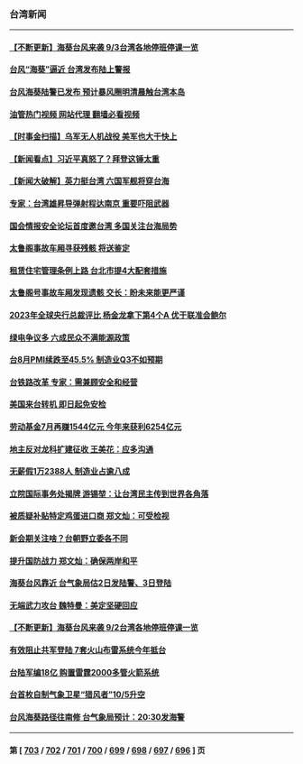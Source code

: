### 台湾新闻
---
#### [【不断更新】海葵台风来袭 9/3台湾各地停班停课一览](../../pages/ncid1349361/n14065779.md?09030845) 
#### [台风“海葵”逼近 台湾发布陆上警报](../../pages/ncid1349361/n14065635.md?09030845) 
#### [台风海葵陆警已发布 预计暴风圈明清晨触台湾本岛](../../pages/ncid1349361/n14065695.md?09030845) 
#### [油管热门视频 网站代理 翻墙必看视频](http://138.2.39.72:81/youtube.html?epic-marker?09030845)
#### [【时事金扫描】乌军无人机战役 美军也大干快上](../../pages/ncid1349361/n14065437.md?09030845) 
#### [【新闻看点】习近平真怒了？拜登这锤太重](../../pages/ncid1349361/n14065489.md?09030845) 
#### [【新闻大破解】英力挺台湾 六国军舰将穿台海](../../pages/ncid1349361/n14065492.md?09030845) 
#### [专家：台湾雄昇导弹射程达南京 重要吓阻武器](../../pages/ncid1349361/n14063396.md?09030845) 
#### [国会情报安全论坛首度邀台湾 多国关注台海局势](../../pages/ncid1349361/n14065391.md?09030845) 
#### [太鲁阁事故车厢寻获残骸 将送鉴定](../../pages/ncid1349361/n14065342.md?09030845) 
#### [租赁住宅管理条例上路 台北市提4大配套措施](../../pages/ncid1349361/n14065357.md?09030845) 
#### [太鲁阁号事故车厢发现遗骸 交长：盼未来能更严谨](../../pages/ncid1349361/n14065341.md?09030845) 
#### [2023年全球央行总裁评比 杨金龙拿下第4个A 优于联准会鲍尔](../../pages/ncid1349361/n14065300.md?09030845) 
#### [绿电争议多 六成民众不满能源政策](../../pages/ncid1349361/n14065339.md?09030845) 
#### [台8月PMI续跌至45.5% 制造业Q3不如预期](../../pages/ncid1349361/n14065298.md?09030845) 
#### [台铁路改革 专家：需兼顾安全和经营](../../pages/ncid1349361/n14065345.md?09030845) 
#### [美国来台转机 即日起免安检](../../pages/ncid1349361/n14065347.md?09030845) 
#### [劳动基金7月再赚1544亿元 今年来获利6254亿元](../../pages/ncid1349361/n14065308.md?09030845) 
#### [地主反对龙科扩建征收 王美花：应多沟通](../../pages/ncid1349361/n14065307.md?09030845) 
#### [无薪假1万2388人 制造业占逾八成](../../pages/ncid1349361/n14065305.md?09030845) 
#### [立院国际事务处揭牌 游锡堃：让台湾民主传到世界各角落](../../pages/ncid1349361/n14065280.md?09030845) 
#### [被质疑补贴特定鸡蛋进口商 郑文灿：可受检视](../../pages/ncid1349361/n14065279.md?09030845) 
#### [新会期关注啥？台朝野立委各不同](../../pages/ncid1349361/n14065285.md?09030845) 
#### [提升国防战力 郑文灿：确保两岸和平](../../pages/ncid1349361/n14065273.md?09030845) 
#### [海葵台风靠近 台气象局估2日发陆警、3日登陆](../../pages/ncid1349361/n14065274.md?09030845) 
#### [无端武力攻台 魏特曼：美定坚硬回应](../../pages/ncid1349361/n14065252.md?09030845) 
#### [【不断更新】海葵台风来袭 9/2台湾各地停班停课一览](../../pages/ncid1349361/n14065222.md?09030845) 
#### [有效阻止共军登陆 7套火山布雷系统今年抵台](../../pages/ncid1349361/n14065246.md?09030845) 
#### [台陆军编18亿 购置雷霆2000多管火箭系统](../../pages/ncid1349361/n14065244.md?09030845) 
#### [台首枚自制气象卫星“猎风者”10/5升空](../../pages/ncid1349361/n14065238.md?09030845) 
#### [台风海葵路径往南修 台气象局预计：20:30发海警](../../pages/ncid1349361/n14064609.md?09030845) 

---
#### 第 [ [703](./703.md?09030845) / [702](./702.md?09030845) / [701](./701.md?09030845) / [700](./700.md?09030845) / [699](./699.md?09030845) / [698](./698.md?09030845) / [697](./697.md?09030845) / [696](./696.md?09030845) ] 页
